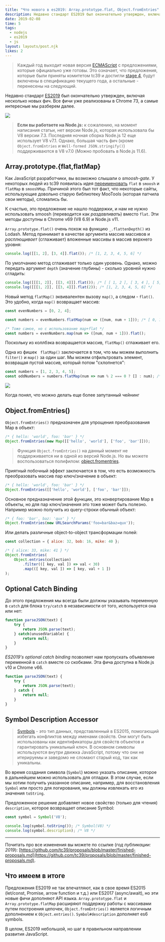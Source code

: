 ```yaml
---
title: "Что нового в es2019: Array.prototype.flat, Object.fromEntries"
description: Недавно стандарт ES2019 был окончательно утвержден, включая несколько новых фич. Все фичи уже реализованы в Chrome 73
date: 2019-02-08
time: 5
tags:
  - nodejs
  - es2019
  - js
layout: layouts/post.njk
likes: 2
---
```

> Каждый год выходит новая версия [ECMAScript](https://tc39.github.io/ecma262/) с предложениями, которые официально уже готовы.
Это означает, что предложения, которые были приняты комитетом tc39 и достигли [stage 4](https://tc39.github.io/process-document/),
будут включены в спецификацию текущего года, а остальные - перенесены на следующий.

Недавно стандарт [ES2019](https://github.com/tc39/proposals/blob/master/finished-proposals.md) был окончательно утвержден, включая несколько новых фич.
Все фичи уже реализованы в Chrome 73, а самые интересные мы разберем далее.

<p><img src="/assets/images/2019-02-08-what-is-new-in-es2019/2019-02-08_13-09-11.png" /></p>

> **Если вы работаете на Node.js:** к сожалению, на момент написания статьи, нет версии Node.js, которая использовала бы V8 версии 7.3.
Последняя ночная сборка Node.js 12 еще использует V8 v7.1. Однако, большая часть фич (кроме `Object.fromEntries` и `Well-formed JSON.stringify()`) поддерживаются в V8 v7.0 (Можно пробовать в Node.js 11.6).


## Array.prototype.{flat,flatMap}

Как JavaScript разработчики, вы возможно слышали о *smoosh-gate*. У некоторых людей из tc39 появилась идея [переименовать](https://github.com/tc39/proposal-flatMap/pull/56) `flat` в `smoosh` и `flatMap` в `smooshMap`.
Причиной этого был тот факт, что некоторые сайты, использующие довольно старую библиотеку MooTools (которая патчила свои методы), сломались бы.

К счастью, это предложение не нашло поддержки, и нам не нужно использовать smoosh (переводится как *раздавливать*) вместо `flat`.
Эти методы доступны в Chrome v69 (V8 6.9) и  Node.js v11.

`Array.prototype.flat()` очень похож на функцию `_.flattenDepth()` из Lodash. Метод принимает в качестве аргумента массив массивов и *расплющивает* (сглаживает) вложенные массивы в массив верхнего уровня:

```javascript
console.log([[1, 2], [3, 4]].flat()); /* [1, 2, 3, 4, 5, 6] */
```

По умолчанию метод сглаживает только один уровень. Однако, можно передать аргумент `depth` (значение глубины) -  сколько уровней нужно сгладить:

```javascript
console.log([[[1, 2]], [[3, 4]]].flat()); /* [ [ 1, 2 ], [ 3, 4 ], [ 5, 6 ] ] */
console.log([[[1, 2]], [[3, 4]]].flat(2)); /* [1, 2, 3, 4, 5, 6] */
```

Новый метод `flatMap()` эквивалентен вызову `map()`, а следом - `flat()`. Это удобно, когда `map()` возвращает массив:

```javascript
const evenNumbers = [0, 2, 4];

const numbers = evenNumbers.flatMap(num => ([num, num + 1])); /* [ 0, 1, 2, 3, 4, 5 ] */

/* Тоже самое, но с использование map+flat */
const numbers = evenNumbers.map(num => ([num, num + 1])).flat();
```

Поскольку из коллбэка возвращается массив, `flatMap()` сглаживает его.

Одна из фишек ` flatMap()` заключается в том, что мы можем выполнить `filter()` и `map()` за один шаг.
Мы можем отфильтровать элемент, возвращая пустой массив, который потом "схлопнется":

```javascript
const numbers = [1, 2, 3, 4, 5];
const oddNumbers = numbers.flatMap(num => num % 2 === 0 ? [] : num); /* [ 1, 3, 5 ] */
```

<p>
<picture>
    <img
        class="lazyload"
        src="/assets/images/2019-02-08-what-is-new-in-es2019/1.min.gif"
        data-src="/assets/images/2019-02-08-what-is-new-in-es2019/1.gif">
</picture>
</p>
<div class="image-text">Когда понял, что можно делать еще более запутанный чейнинг</div>


## Object.fromEntries()

`Object.fromEntries()` предназначен для упрощения преобразования Map в объект:

```javascript
/* { hello: 'world', foo: 'bar' } */
Object.fromEntries(new Map([['hello', 'world'], ['foo', 'bar']]));
```

> Функция `Object.fromEntries()` на данный момент не поддерживается ни в одной из версий Node.js.
Но вы можете воспользоваться полифилом: [object.fromentries](https://www.npmjs.com/package/object.fromentries).

Приятный побочный эффект заключается в том, что есть возможность преобразовать массив пар ключ/значение в объект:

```javascript
/* { hello: 'world', foo: 'bar' } */
Object.fromEntries([['hello', 'world'], ['foo', 'bar']]);
```

Основное предназначение этой функции, это конвертирование Map в объекты, но для пар ключ/значения это тоже может быть полезно. Например можно получить из query-строки обычный объект:

```javascript
/* { foo: 'bar', baz: 'qux' } */
Object.fromEntries(new URLSearchParams('foo=bar&baz=qux'));
```

Или делать различные object-to-object трансформации полей:

```javascript
const collection = { alice: 32, bob: 16, mike: 40 };

/* { alice: 33, mike: 41 } */
Object.fromEntries(
    Object.entries(collection)
        .filter(([ key, val ]) => val < 30)
        .map(([ key, val ]) => [ key, val + 1 ])
);
```

## Optional Catch Binding

До этого предложения мы всегда были должны указывать переменную в `catch` для блока `try/catch` в независимости от того, используется она или нет:

```javascript
function parseJSON(text) {
    try {
        return JSON.parse(text);
    } catch(unusedVariable) {
        return null;
    }
}
```

*ES2019's optional catch binding* позволяет нам пропускать объявление переменной в `catch` вместе со скобками.
Эта фича доступна в Node.js v10 и Chrome v66.

```javascript
function parseJSON(text) {
    try {
        return JSON.parse(text);
    } catch {
        return null;
    }
}
```

## Symbol Description Accessor

> [Symbols](https://developer.mozilla.org/ru/docs/Web/JavaScript/Reference/Global_Objects/Symbol) - это тип данных, представленный в ES2015, помогающий избегать конфликтов между именами свойств.
Они могут быть использованы как идентификаторы для свойств объектов и гарантировать уникальный ключ.
В основном символы используются внутри движка JavaScript, потому что они не итерируемы и заведомо не сломают старый код, так как уникальны.

Во время создания символа (`Symbol`) можно указать описание, которое в дальнейшем можно использовать для отладки. В этом случае,
если мы хотим получить указанное описание, например, для восстановления `Symbol` или просто для логирования, мы должны
извлекать его из значения `toString`.

Предложенное решение добавляет новое свойство (только для чтения) `description`, которое возвращает описание Symbol:

```javascript
const symbol = Symbol('V8');

console.log(symbol.toString()); /* Symbol(V8) */
console.log(symbol.description); /* V8 */
```

---

Почитать про все изменения вы можете по ссылке (*год публикации: 2019*): [https://github.com/tc39/proposals/blob/master/finished-proposals.md](https://github.com/tc39/proposals/blob/master/finished-proposals.md).


## Что имеем в итоге

Предложения ES2019 не так впечатляют, как в свое время ES2015 (let/const, Promise, arrow function и т.д.) или ES2017 (async/await), но эти новые фичи дополняют API языка.
`Array.prototype.flat` и `Array.prototype.flatMap` расширяют поддержку работы с массивами путем построения цепочек,
`Object.fromEntries()` является логичным дополнением к `Object.entries()`. `Symbol#description` дополняет es6 symbols.

В целом, ES2019 небольшой, но шаг в правильном направлении развития JavaScript.
